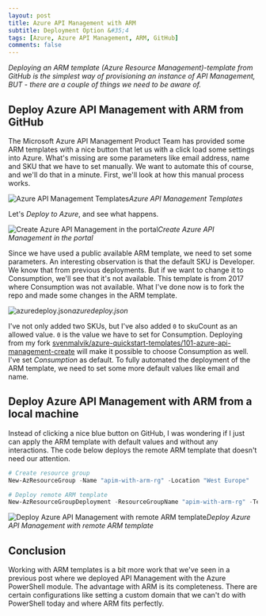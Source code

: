 ```yaml
---
layout: post
title: Azure API Management with ARM
subtitle: Deployment Option &#35;4
tags: [Azure, Azure API Management, ARM, GitHub]
comments: false
---
```


*Deploying an ARM template (Azure Resource Management)-template from GitHub is the simplest way of provisioning an instance of API Management, BUT - there are a couple of things we need to be aware of.*

## Deploy Azure API Management with ARM from GitHub

The Microsoft Azure API Management Product Team has provided some ARM templates with a nice button that let us with a click load some settings into Azure. What's missing are some parameters like email address, name and SKU that we have to set manually. We want to automate this of course, and we'll do that in a minute. First, we'll look at how this manual process works.

![Azure API Management Templates](https://cdn.svenmalvik.com/images/azure-apim-deploy-with-arm-0.png)*Azure API Management Templates*

Let's *Deploy to Azure*, and see what happens.

![Create Azure API Management in the portal](https://cdn.svenmalvik.com/images/azure-apim-deploy-with-arm-1.png)*Create Azure API Management in the portal*

Since we have used a public available ARM template, we need to set some parameters. An interesting observation is that the default SKU is Developer. We know that from previous deployments. But if we want to change it to Consumption, we'll see that it's not available. This template is from 2017 where Consumption was not available. What I've done now is to fork the repo and made some changes in the ARM template.

![azuredeploy.json](https://cdn.svenmalvik.com/images/azure-apim-deploy-with-arm-2.png)*azuredeploy.json*

I've not only added two SKUs, but I've also added `0` to skuCount as an allowed value. `0` is the value we have to set for Consumption. Deploying from my fork [svenmalvik/azure-quickstart-templates/101-azure-api-management-create](https://github.com/svenmalvik/azure-quickstart-templates/tree/master/101-azure-api-management-create) will make it possible to choose Consumption as well. I've set *Consumption* as default. To fully automated the deployment of the ARM template, we need to set some more default values like email and name.

## Deploy Azure API Management with ARM from a local machine

Instead of clicking a nice blue button on GitHub, I was wondering if I just can apply the ARM template with default values and without any interactions. The code below deploys the remote ARM template that doesn't need our attention.

```powershell
# Create resource group
New-AzResourceGroup -Name "apim-with-arm-rg" -Location "West Europe"

# Deploy remote ARM template
New-AzResourceGroupDeployment -ResourceGroupName "apim-with-arm-rg" -TemplateUri https://raw.githubusercontent.com/svenmalvik/azure-quickstart-templates/master/101-azure-api-management-create/azuredeploy.json
```

![Deploy Azure API Management with remote ARM template](https://cdn.svenmalvik.com/images/azure-apim-deploy-with-arm-3.png)*Deploy Azure API Management with remote ARM template*

## Conclusion

Working with ARM templates is a bit more work that we've seen in a previous post where we deployed API Management with the Azure PowerShell module. The advantage with ARM is its completeness. There are certain configurations like setting a custom domain that we can't do with PowerShell today and where ARM fits perfectly.
